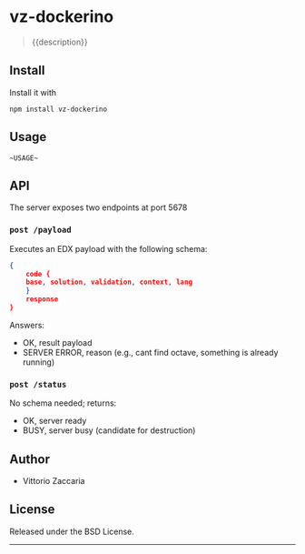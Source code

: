 # vz-dockerino
> {{description}}

## Install

Install it with

```
npm install vz-dockerino
```
## Usage

```
~USAGE~
```

## API

The server exposes two endpoints at port 5678

### `post /payload`

Executes an EDX payload with the following schema:

```json
{
    code {
    base, solution, validation, context, lang
    }
    response
}
```

Answers:

* OK, result payload
* SERVER ERROR, reason (e.g., cant find octave, something is already running)

### `post /status`

No schema needed; returns:

* OK, server ready
* BUSY, server busy (candidate for destruction)

## Author

* Vittorio Zaccaria

## License
Released under the BSD License.

***
